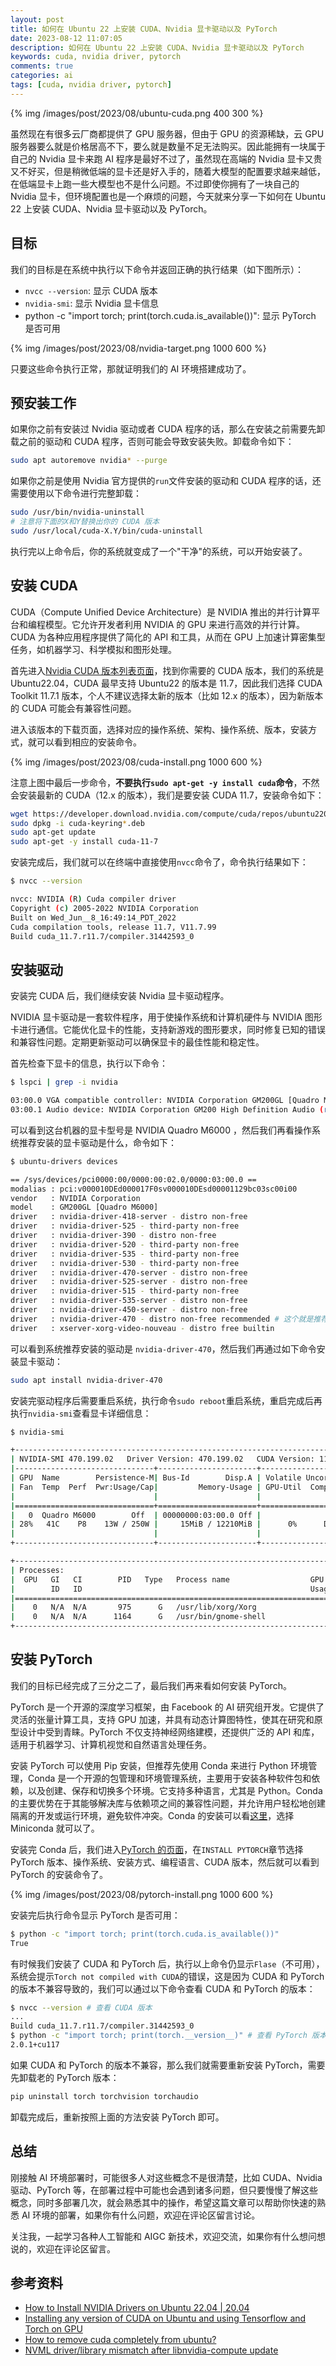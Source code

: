 ```yaml
---
layout: post
title: 如何在 Ubuntu 22 上安装 CUDA、Nvidia 显卡驱动以及 PyTorch
date: 2023-08-12 11:07:05
description: 如何在 Ubuntu 22 上安装 CUDA、Nvidia 显卡驱动以及 PyTorch
keywords: cuda, nvidia driver, pytorch
comments: true
categories: ai
tags: [cuda, nvidia driver, pytorch]
---
```


{% img /images/post/2023/08/ubuntu-cuda.png 400 300 %}

虽然现在有很多云厂商都提供了 GPU 服务器，但由于 GPU 的资源稀缺，云 GPU 服务器要么就是价格居高不下，要么就是数量不足无法购买。因此能拥有一块属于自己的 Nvidia 显卡来跑 AI 程序是最好不过了，虽然现在高端的 Nvidia 显卡又贵又不好买，但是稍微低端的显卡还是好入手的，随着大模型的配置要求越来越低，在低端显卡上跑一些大模型也不是什么问题。不过即使你拥有了一块自己的 Nvidia 显卡，但环境配置也是一个麻烦的问题，今天就来分享一下如何在 Ubuntu 22 上安装 CUDA、Nvidia 显卡驱动以及 PyTorch。

<!--more-->

## 目标

我们的目标是在系统中执行以下命令并返回正确的执行结果（如下图所示）：

- `nvcc --version`: 显示 CUDA 版本
- `nvidia-smi`: 显示 Nvidia 显卡信息
- python -c "import torch; print(torch.cuda.is_available())": 显示 PyTorch 是否可用

{% img /images/post/2023/08/nvidia-target.png 1000 600 %}

只要这些命令执行正常，那就证明我们的 AI 环境搭建成功了。

## 预安装工作

如果你之前有安装过 Nvidia 驱动或者 CUDA 程序的话，那么在安装之前需要先卸载之前的驱动和 CUDA 程序，否则可能会导致安装失败。卸载命令如下：

```sh
sudo apt autoremove nvidia* --purge
```

如果你之前是使用 Nvidia 官方提供的`run`文件安装的驱动和 CUDA 程序的话，还需要使用以下命令进行完整卸载：

```sh
sudo /usr/bin/nvidia-uninstall
# 注意将下面的X和Y替换出你的 CUDA 版本
sudo /usr/local/cuda-X.Y/bin/cuda-uninstall
```

执行完以上命令后，你的系统就变成了一个"干净"的系统，可以开始安装了。

## 安装 CUDA

CUDA（Compute Unified Device Architecture）是 NVIDIA 推出的并行计算平台和编程模型。它允许开发者利用 NVIDIA 的 GPU 来进行高效的并行计算。CUDA 为各种应用程序提供了简化的 API 和工具，从而在 GPU 上加速计算密集型任务，如机器学习、科学模拟和图形处理。

首先进入[Nvidia CUDA 版本列表页面](https://developer.nvidia.com/cuda-toolkit-archive)，找到你需要的 CUDA 版本，我们的系统是 Ubuntu22.04，CUDA 最早支持 Ubuntu22 的版本是 11.7，因此我们选择 CUDA Toolkit 11.7.1 版本，个人不建议选择太新的版本（比如 12.x 的版本），因为新版本的 CUDA 可能会有兼容性问题。

进入该版本的下载页面，选择对应的操作系统、架构、操作系统、版本，安装方式，就可以看到相应的安装命令。

{% img /images/post/2023/08/cuda-install.png 1000 600 %}

注意上图中最后一步命令，**不要执行`sudo apt-get -y install cuda`命令**，不然会安装最新的 CUDA（12.x 的版本），我们是要安装 CUDA 11.7，安装命令如下：

```sh
wget https://developer.download.nvidia.com/compute/cuda/repos/ubuntu2204/x86_64/cuda-keyring_1.0-1_all.deb
sudo dpkg -i cuda-keyring*.deb
sudo apt-get update
sudo apt-get -y install cuda-11-7
```

安装完成后，我们就可以在终端中直接使用`nvcc`命令了，命令执行结果如下：

```sh
$ nvcc --version

nvcc: NVIDIA (R) Cuda compiler driver
Copyright (c) 2005-2022 NVIDIA Corporation
Built on Wed_Jun__8_16:49:14_PDT_2022
Cuda compilation tools, release 11.7, V11.7.99
Build cuda_11.7.r11.7/compiler.31442593_0
```

## 安装驱动

安装完 CUDA 后，我们继续安装 Nvidia 显卡驱动程序。

NVIDIA 显卡驱动是一套软件程序，用于使操作系统和计算机硬件与 NVIDIA 图形卡进行通信。它能优化显卡的性能，支持新游戏的图形要求，同时修复已知的错误和兼容性问题。定期更新驱动可以确保显卡的最佳性能和稳定性。

首先检查下显卡的信息，执行以下命令：

```sh
$ lspci | grep -i nvidia

03:00.0 VGA compatible controller: NVIDIA Corporation GM200GL [Quadro M6000] (rev a1)
03:00.1 Audio device: NVIDIA Corporation GM200 High Definition Audio (rev a1)
```

可以看到这台机器的显卡型号是 NVIDIA Quadro M6000 ，然后我们再看操作系统推荐安装的显卡驱动是什么，命令如下：

```sh
$ ubuntu-drivers devices

== /sys/devices/pci0000:00/0000:00:02.0/0000:03:00.0 ==
modalias : pci:v000010DEd000017F0sv000010DEsd00001129bc03sc00i00
vendor   : NVIDIA Corporation
model    : GM200GL [Quadro M6000]
driver   : nvidia-driver-418-server - distro non-free
driver   : nvidia-driver-525 - third-party non-free
driver   : nvidia-driver-390 - distro non-free
driver   : nvidia-driver-520 - third-party non-free
driver   : nvidia-driver-535 - third-party non-free
driver   : nvidia-driver-530 - third-party non-free
driver   : nvidia-driver-470-server - distro non-free
driver   : nvidia-driver-525-server - distro non-free
driver   : nvidia-driver-515 - third-party non-free
driver   : nvidia-driver-535-server - distro non-free
driver   : nvidia-driver-450-server - distro non-free
driver   : nvidia-driver-470 - distro non-free recommended # 这个就是推荐的驱动
driver   : xserver-xorg-video-nouveau - distro free builtin
```

可以看到系统推荐安装的驱动是 `nvidia-driver-470`，然后我们再通过如下命令安装显卡驱动：

```sh
sudo apt install nvidia-driver-470
```

安装完驱动程序后需要重启系统，执行命令`sudo reboot`重启系统，重启完成后再执行`nvidia-smi`查看显卡详细信息：

```sh
$ nvidia-smi

+-----------------------------------------------------------------------------+
| NVIDIA-SMI 470.199.02   Driver Version: 470.199.02   CUDA Version: 11.4     |
|-------------------------------+----------------------+----------------------+
| GPU  Name        Persistence-M| Bus-Id        Disp.A | Volatile Uncorr. ECC |
| Fan  Temp  Perf  Pwr:Usage/Cap|         Memory-Usage | GPU-Util  Compute M. |
|                               |                      |               MIG M. |
|===============================+======================+======================|
|   0  Quadro M6000        Off  | 00000000:03:00.0 Off |                  Off |
| 28%   41C    P8    13W / 250W |     15MiB / 12210MiB |      0%      Default |
|                               |                      |                  N/A |
+-------------------------------+----------------------+----------------------+

+-----------------------------------------------------------------------------+
| Processes:                                                                  |
|  GPU   GI   CI        PID   Type   Process name                  GPU Memory |
|        ID   ID                                                   Usage      |
|=============================================================================|
|    0   N/A  N/A       975      G   /usr/lib/xorg/Xorg                  9MiB |
|    0   N/A  N/A      1164      G   /usr/bin/gnome-shell                2MiB |
+-----------------------------------------------------------------------------+

```

## 安装 PyTorch

我们的目标已经完成了三分之二了，最后我们再来看如何安装 PyTorch。

PyTorch 是一个开源的深度学习框架，由 Facebook 的 AI 研究组开发。它提供了灵活的张量计算工具，支持 GPU 加速，并具有动态计算图特性，使其在研究和原型设计中受到青睐。PyTorch 不仅支持神经网络建模，还提供广泛的 API 和库，适用于机器学习、计算机视觉和自然语言处理任务。

安装 PyTorch 可以使用 Pip 安装，但推荐先使用 Conda 来进行 Python 环境管理，Conda 是一个开源的包管理和环境管理系统，主要用于安装各种软件包和依赖，以及创建、保存和切换多个环境。它支持多种语言，尤其是 Python。Conda 的主要优势在于其能够解决库与依赖项之间的兼容性问题，并允许用户轻松地创建隔离的开发或运行环境，避免软件冲突。Conda 的安装可以看[这里](https://conda.io/projects/conda/en/latest/user-guide/install/index.html)，选择 Miniconda 就可以了。

安装完 Conda 后，我们进入[PyTorch 的页面](https://pytorch.org/)，在`INSTALL PYTORCH`章节选择 PyTorch 版本、操作系统、安装方式、编程语言、CUDA 版本，然后就可以看到 PyTorch 的安装命令了。

{% img /images/post/2023/08/pytorch-install.png 1000 600 %}

安装完后执行命令显示 PyTorch 是否可用：

```sh
$ python -c "import torch; print(torch.cuda.is_available())"
True
```

有时候我们安装了 CUDA 和 PyTorch 后，执行以上命令仍显示`Flase`（不可用），系统会提示`Torch not compiled with CUDA`的错误，这是因为 CUDA 和 PyTorch 的版本不兼容导致的，我们可以通过以下命令查看 CUDA 和 PyTorch 的版本：

```sh
$ nvcc --version # 查看 CUDA 版本
...
Build cuda_11.7.r11.7/compiler.31442593_0
$ python -c "import torch; print(torch.__version__)" # 查看 PyTorch 版本
2.0.1+cu117
```

如果 CUDA 和 PyTorch 的版本不兼容，那么我们就需要重新安装 PyTorch，需要先卸载老的 PyTorch 版本：

```sh
pip uninstall torch torchvision torchaudio
```

卸载完成后，重新按照上面的方法安装 PyTorch 即可。

## 总结

刚接触 AI 环境部署时，可能很多人对这些概念不是很清楚，比如 CUDA、Nvidia 驱动、PyTorch 等，在部署过程中可能也会遇到诸多问题，但只要慢慢了解这些概念，同时多部署几次，就会熟悉其中的操作，希望这篇文章可以帮助你快速的熟悉 AI 环境的部署，如果你有什么问题，欢迎在评论区留言讨论。

关注我，一起学习各种人工智能和 AIGC 新技术，欢迎交流，如果你有什么想问想说的，欢迎在评论区留言。

## 参考资料

- [How to Install NVIDIA Drivers on Ubuntu 22.04 | 20.04](https://www.linuxcapable.com/install-nvidia-drivers-on-ubuntu-linux/)
- [Installing any version of CUDA on Ubuntu and using Tensorflow and Torch on GPU](https://medium.com/analytics-vidhya/installing-any-version-of-cuda-on-ubuntu-and-using-tensorflow-and-torch-on-gpu-b1a954500786)
- [How to remove cuda completely from ubuntu?](https://stackoverflow.com/questions/56431461/how-to-remove-cuda-completely-from-ubuntu)
- [NVML driver/library mismatch after libnvidia-compute update](https://stackoverflow.com/questions/62250491/nvml-driver-library-mismatch-after-libnvidia-compute-update)
